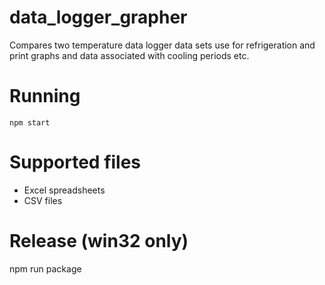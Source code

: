 # data_logger_grapher

Compares two temperature data logger data sets use for refrigeration and print graphs and data associated with cooling periods etc.

# Running
    npm start

# Supported files
  * Excel spreadsheets
  * CSV files

# Release (win32 only)
  npm run package
